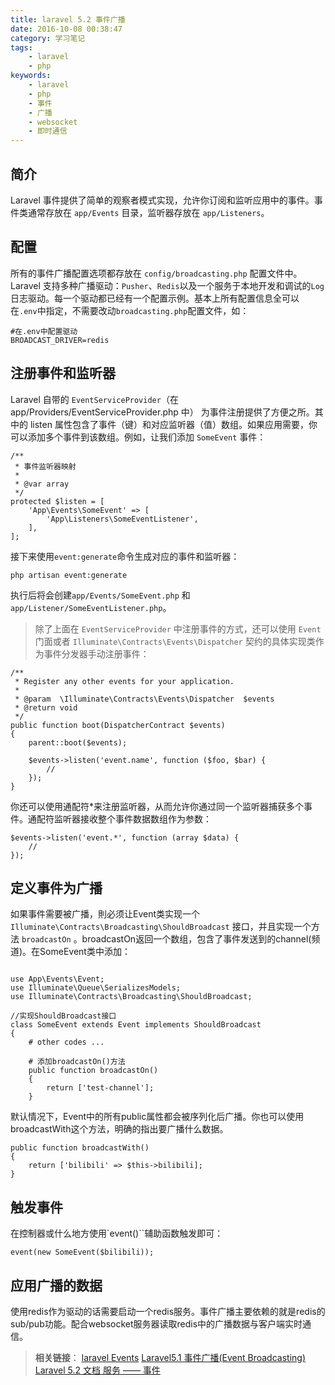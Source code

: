 ```yaml
---
title: laravel 5.2 事件广播
date: 2016-10-08 00:38:47
category: 学习笔记
tags:
    - laravel
    - php
keywords:
    - laravel
    - php
    - 事件
    - 广播
    - websocket
    - 即时通信
---
```


## 简介

Laravel 事件提供了简单的观察者模式实现，允许你订阅和监听应用中的事件。事件类通常存放在 `app/Events` 目录，监听器存放在 `app/Listeners`。

## 配置

所有的事件广播配置选项都存放在 `config/broadcasting.php` 配置文件中。Laravel 支持多种广播驱动：`Pusher`、`Redis`以及一个服务于本地开发和调试的`Log`日志驱动。每一个驱动都已经有一个配置示例。基本上所有配置信息全可以在`.env`中指定，不需要改动`broadcasting.php`配置文件，如：

```
#在.env中配置驱动
BROADCAST_DRIVER=redis
```

<!-- more -->

## 注册事件和监听器

Laravel 自带的 `EventServiceProvider`（在 app/Providers/EventServiceProvider.php 中） 为事件注册提供了方便之所。其中的 listen 属性包含了事件（键）和对应监听器（值）数组。如果应用需要，你可以添加多个事件到该数组。例如，让我们添加 `SomeEvent` 事件：
```
/**
 * 事件监听器映射
 *
 * @var array
 */
protected $listen = [
    'App\Events\SomeEvent' => [
        'App\Listeners\SomeEventListener',
    ],
];
```

接下来使用`event:generate`命令生成对应的事件和监听器：

```
php artisan event:generate
```

执行后将会创建`app/Events/SomeEvent.php` 和 `app/Listener/SomeEventListener.php`。

>除了上面在 `EventServiceProvider` 中注册事件的方式，还可以使用 `Event` 门面或者 `Illuminate\Contracts\Events\Dispatcher` 契约的具体实现类作为事件分发器手动注册事件：

```
/**
 * Register any other events for your application.
 *
 * @param  \Illuminate\Contracts\Events\Dispatcher  $events
 * @return void
 */
public function boot(DispatcherContract $events)
{
    parent::boot($events);

    $events->listen('event.name', function ($foo, $bar) {
        //
    });
}
```

你还可以使用通配符*来注册监听器，从而允许你通过同一个监听器捕获多个事件。通配符监听器接收整个事件数据数组作为参数：

```
$events->listen('event.*', function (array $data) {
    //
});
```

## 定义事件为广播

如果事件需要被广播，則必须让Event类实现一个 `Illuminate\Contracts\Broadcasting\ShouldBroadcast` 接口，并且实现一个方法 `broadcastOn` 。broadcastOn返回一个数组，包含了事件发送到的channel(频道)。在SomeEvent类中添加：

```

use App\Events\Event;
use Illuminate\Queue\SerializesModels;
use Illuminate\Contracts\Broadcasting\ShouldBroadcast;

//实现ShouldBroadcast接口
class SomeEvent extends Event implements ShouldBroadcast
{
    # other codes ...

    # 添加broadcastOn()方法
    public function broadcastOn()
    {
        return ['test-channel'];
    }
```

默认情况下，Event中的所有public属性都会被序列化后广播。你也可以使用broadcastWith这个方法，明确的指出要广播什么数据。

```
public function broadcastWith()
{
    return ['bilibili' => $this->bilibili];
}
```

## 触发事件

在控制器或什么地方使用`event()``辅助函数触发即可：

```
event(new SomeEvent($bilibili));
```

## 应用广播的数据

使用redis作为驱动的话需要启动一个redis服务。事件广播主要依赖的就是redis的sub/pub功能。配合websocket服务器读取redis中的广播数据与客户端实时通信。

>__相关链接__：
>[laravel Events](https://laravel.com/docs/5.2/events)
>[Laravel5.1 事件广播(Event Broadcasting)](https://segmentfault.com/a/1190000002921506)
>[ Laravel 5.2 文档 服务 —— 事件](http://laravelacademy.org/post/3162.html)
